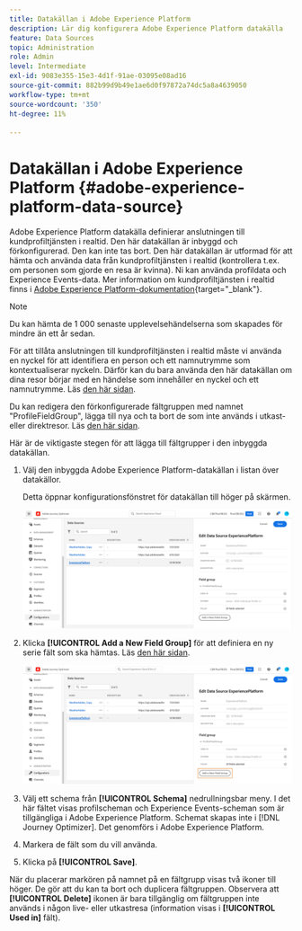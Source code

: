 ```yaml
---
title: Datakällan i Adobe Experience Platform
description: Lär dig konfigurera Adobe Experience Platform datakälla
feature: Data Sources
topic: Administration
role: Admin
level: Intermediate
exl-id: 9083e355-15e3-4d1f-91ae-03095e08ad16
source-git-commit: 882b99d9b49e1ae6d0f97872a74dc5a8a4639050
workflow-type: tm+mt
source-wordcount: '350'
ht-degree: 11%

---
```


# Datakällan i Adobe Experience Platform {#adobe-experience-platform-data-source}

Adobe Experience Platform datakälla definierar anslutningen till kundprofiltjänsten i realtid. Den här datakällan är inbyggd och förkonfigurerad. Den kan inte tas bort. Den här datakällan är utformad för att hämta och använda data från kundprofiltjänsten i realtid (kontrollera t.ex. om personen som gjorde en resa är kvinna). Ni kan använda profildata och Experience Events-data. Mer information om kundprofiltjänsten i realtid finns i [Adobe Experience Platform-dokumentation](https://experienceleague.adobe.com/docs/experience-platform/profile/home.html?lang=sv){target=&quot;_blank&quot;}.

>[!NOTE]
>
>Du kan hämta de 1 000 senaste upplevelsehändelserna som skapades för mindre än ett år sedan.

För att tillåta anslutningen till kundprofiltjänsten i realtid måste vi använda en nyckel för att identifiera en person och ett namnutrymme som kontextualiserar nyckeln. Därför kan du bara använda den här datakällan om dina resor börjar med en händelse som innehåller en nyckel och ett namnutrymme. Läs [den här sidan](../building-journeys/journey.md).

Du kan redigera den förkonfigurerade fältgruppen med namnet &quot;ProfileFieldGroup&quot;, lägga till nya och ta bort de som inte används i utkast- eller direktresor. Läs [den här sidan](../datasource/configure-data-sources.md#define-field-groups).

Här är de viktigaste stegen för att lägga till fältgrupper i den inbyggda datakällan.

1. Välj den inbyggda Adobe Experience Platform-datakällan i listan över datakällor.

   Detta öppnar konfigurationsfönstret för datakällan till höger på skärmen.

   ![](assets/journey23.png)

1. Klicka **[!UICONTROL Add a New Field Group]** för att definiera en ny serie fält som ska hämtas. Läs [den här sidan](../datasource/configure-data-sources.md#define-field-groups).

   ![](assets/journey24.png)

1. Välj ett schema från **[!UICONTROL Schema]** nedrullningsbar meny. I det här fältet visas profilscheman och Experience Events-scheman som är tillgängliga i Adobe Experience Platform. Schemat skapas inte i [!DNL Journey Optimizer]. Det genomförs i Adobe Experience Platform.
1. Markera de fält som du vill använda.
1. Klicka på **[!UICONTROL Save]**.

När du placerar markören på namnet på en fältgrupp visas två ikoner till höger. De gör att du kan ta bort och duplicera fältgruppen. Observera att **[!UICONTROL Delete]** ikonen är bara tillgänglig om fältgruppen inte används i någon live- eller utkastresa (information visas i **[!UICONTROL Used in]** fält).
